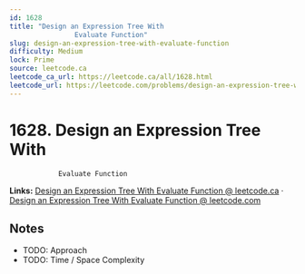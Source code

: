 ```yaml
--- 
id: 1628
title: "Design an Expression Tree With
                Evaluate Function"
slug: design-an-expression-tree-with-evaluate-function
difficulty: Medium
lock: Prime
source: leetcode.ca
leetcode_ca_url: https://leetcode.ca/all/1628.html
leetcode_url: https://leetcode.com/problems/design-an-expression-tree-with-evaluate-function/
---
```


# 1628. Design an Expression Tree With
                Evaluate Function

**Links:** [Design an Expression Tree With
                Evaluate Function @ leetcode.ca](https://leetcode.ca/all/1628.html) · [Design an Expression Tree With
                Evaluate Function @ leetcode.com](https://leetcode.com/problems/design-an-expression-tree-with-evaluate-function/)

## Notes
- TODO: Approach
- TODO: Time / Space Complexity
